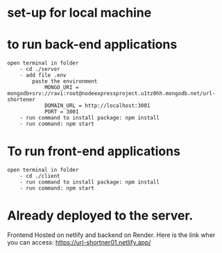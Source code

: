 # set-up for local machine

# to run back-end applications
    open terminal in folder
        - cd ./server
        - add file .env
            paste the environment
                MONGO_URI = mongodb+srv://ravi:root@nodeexpressproject.u1tz0hh.mongodb.net/url-shortener
                DOMAIN_URL = http://localhost:3001
                PORT = 3001
        - run command to install package: npm install
        - run command: npm start


# To run front-end applications
    open terminal in folder
        - cd ./client
        - run command to install package: npm install
        - run command: npm start

            

# Already deployed to the server.
Frontend Hosted on netlify and backend on Render.
Here is the link wher you can access: https://url-shortner01.netlify.app/